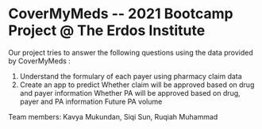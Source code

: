 # CoverMyMeds -- 2021 Bootcamp Project @ The Erdos Institute

Our project tries to answer the following questions using the data provided by CoverMyMeds :
1. Understand the formulary of each payer using pharmacy claim data
2. Create an app to predict
Whether claim will be approved based on drug and payer information
Whether PA will be approved based on drug, payer and PA information
Future PA volume 

Team members: Kavya Mukundan,
Siqi Sun,
Ruqiah Muhammad
